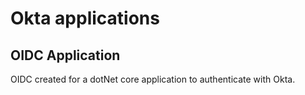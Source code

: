 # Okta applications

## OIDC Application

OIDC created for a dotNet core application to authenticate with Okta.
